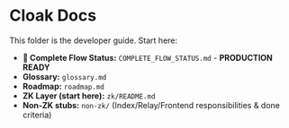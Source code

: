 # Cloak Docs

This folder is the developer guide. Start here:

- **🎉 Complete Flow Status:** `COMPLETE_FLOW_STATUS.md` - **PRODUCTION READY**
- **Glossary:** `glossary.md`
- **Roadmap:** `roadmap.md`
- **ZK Layer (start here):** `zk/README.md`
- **Non-ZK stubs:** `non-zk/` (Index/Relay/Frontend responsibilities & done criteria)
